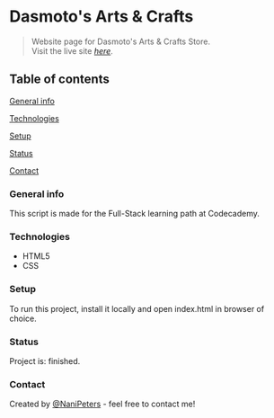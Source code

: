 # Dasmoto's Arts & Crafts

>Website page for Dasmoto's Arts & Crafts Store.  
>Visit the live site [_here_](https://nanipeters.github.io/dasmoto-s-arts---crafts/).
## Table of contents
[General info](#General-info)

[Technologies](#Technologies)

[Setup](#Setup)

[Status](#Status)

[Contact](#Contact)
### General info 

This script is made for the Full-Stack learning path at Codecademy.

### Technologies

- HTML5
- CSS
### Setup

To run this project, install it locally and open index.html in browser of choice.
### Status

Project is: finished.
### Contact

Created by [@NaniPeters](https://www.github.com/NaniPeters) - feel free to contact me!
